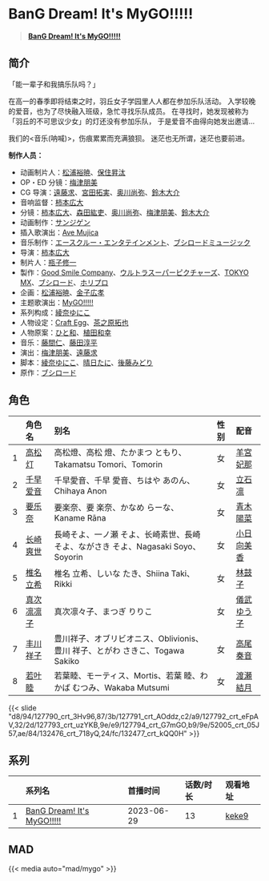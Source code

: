 # BanG Dream! It's MyGO!!!!!


> <u>**[BanG Dream! It's MyGO!!!!!](https://bgm.tv/subject/428735)**</u>

## 简介

「能一辈子和我搞乐队吗？」

在高一的春季即将结束之时，羽丘女子学园里人人都在参加乐队活动。
入学较晚的爱音，也为了尽快融入班级，急忙寻找乐队成员。
在寻找时，她发现被称为「羽丘的不可思议少女」的灯还没有参加乐队，
于是爱音不由得向她发出邀请…

我们的<音乐(呐喊)>，伤痕累累而充满狼狈。
迷茫也无所谓，迷茫也要前进。

**制作人员：**
- 动画制片人：[松浦裕暁](https://bgm.tv/person/399)、[保住昇汰](https://bgm.tv/person/58717)
- OP・ED 分镜：[梅津朋美](https://bgm.tv/person/38146)
- CG 导演：[遠藤求](https://bgm.tv/person/55601)、[宮田拓実](https://bgm.tv/person/56162)、[奥川尚弥](https://bgm.tv/person/37709)、[鈴木大介](https://bgm.tv/person/27236)
- 音响监督：[柿本広大](https://bgm.tv/person/17469)
- 分镜：[柿本広大](https://bgm.tv/person/17469)、[森田紘吏](https://bgm.tv/person/38150)、[奥川尚弥](https://bgm.tv/person/37709)、[梅津朋美](https://bgm.tv/person/38146)、[鈴木大介](https://bgm.tv/person/27236)
- 动画制作：[サンジゲン](https://bgm.tv/person/7061)
- 插入歌演出：[Ave Mujica](https://bgm.tv/person/56638)
- 音乐制作：[エースクルー・エンタテインメント](https://bgm.tv/person/50857)、[ブシロードミュージック](https://bgm.tv/person/16183)
- 导演：[柿本広大](https://bgm.tv/person/17469)
- 制片人：[瓶子修一](https://bgm.tv/person/30340)
- 製作：[Good Smile Company](https://bgm.tv/person/9020)、[ウルトラスーパーピクチャーズ](https://bgm.tv/person/12614)、[TOKYO MX](https://bgm.tv/person/27644)、[ブシロード](https://bgm.tv/person/10556)、[ホリプロ](https://bgm.tv/person/1166)
- 企画：[松浦裕暁](https://bgm.tv/person/399)、[金子広孝](https://bgm.tv/person/43388)
- 主题歌演出：[MyGO!!!!!](https://bgm.tv/person/45638)
- 系列构成：[綾奈ゆにこ](https://bgm.tv/person/7345)
- 人物设定：[Craft Egg](https://bgm.tv/person/32600)、[茶之原拓也](https://bgm.tv/person/37464)
- 人物原案：[ひと和](https://bgm.tv/person/42785)、[植田和幸](https://bgm.tv/person/11256)
- 音乐：[藤間仁](https://bgm.tv/person/2749)、[藤田淳平](https://bgm.tv/person/3618)
- 演出：[梅津朋美](https://bgm.tv/person/38146)、[遠藤求](https://bgm.tv/person/55601)
- 脚本：[綾奈ゆにこ](https://bgm.tv/person/7345)、[晴日たに](https://bgm.tv/person/56772)、[後藤みどり](https://bgm.tv/person/12801)
- 原作：[ブシロード](https://bgm.tv/person/10556)

## 角色

|     |   角色名   |   别名  | 性别 |  配音  |
|:--- |:------  |:----      |:---  |:--   |
| 1 | [高松灯](https://bgm.tv/character/127790) | 高松燈、高松 燈、たかまつ ともり、Takamatsu Tomori、Tomorin | 女 | [羊宮妃那](https://bgm.tv/person/40794) |
| 2 | [千早爱音](https://bgm.tv/character/127791) | 千早愛音、千早 愛音、ちはや あのん、Chihaya Anon | 女 | [立石凛](https://bgm.tv/person/53240) |
| 3 | [要乐奈](https://bgm.tv/character/127792) | 要楽奈、要 楽奈、かなめ らーな、Kaname Rāna | 女 | [青木陽菜](https://bgm.tv/person/42304) |
| 4 | [长崎爽世](https://bgm.tv/character/127793) | 長崎そよ、一ノ瀬 そよ、长崎素世、長崎 そよ、ながさき そよ、Nagasaki Soyo、Soyorin | 女 | [小日向美香](https://bgm.tv/person/53241) |
| 5 | [椎名立希](https://bgm.tv/character/127794) | 椎名 立希、しいな たき、Shiina Taki、Rikki | 女 | [林鼓子](https://bgm.tv/person/32434) |
| 6 | [真次凛凛子](https://bgm.tv/character/52005) | 真次凛々子、まつぎ りりこ | 女 | [儀武ゆう子](https://bgm.tv/person/4744) |
| 7 | [丰川祥子](https://bgm.tv/character/132476) | 豊川祥子、オブリビオニス、Oblivionis、豊川 祥子、とがわ さきこ、Togawa Sakiko | 女 | [高尾奏音](https://bgm.tv/person/19355) |
| 8 | [若叶睦](https://bgm.tv/character/132477) | 若葉睦、モーティス、Mortis、若葉 睦、わかば むつみ、Wakaba Mutsumi | 女 | [渡瀬結月](https://bgm.tv/person/44256) |

{{< slide "d8/94/127790_crt_3Hv96,87/3b/127791_crt_AOddz,c2/a9/127792_crt_eFpAV,32/2d/127793_crt_uzYKB,9e/e9/127794_crt_G7mGO,b9/9e/52005_crt_05J57,ae/84/132476_crt_718yQ,24/fc/132477_crt_kQQ0H" >}}

## 系列

|     | 系列名                        | 首播时间       | 话数/时长 | 观看地址                                                     |
| :-- | :------------------------- | :--------- | :---- | :------------------------------------------------------- |
| 1   |[BanG Dream! It's MyGO!!!!!](https://bgm.tv/subject/428735)| 2023-06-29 | 13    | [keke9](https://www.keke9.app/play/173689-2-341298.html) |


## MAD

{{< media auto="mad/mygo" >}}
